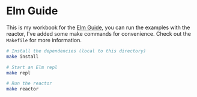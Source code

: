 # Elm Guide

This is my workbook for the [Elm Guide][], you can run the examples with the reactor, I've added some make commands for convenience. Check out the `Makefile` for more information.

```bash
# Install the dependencies (local to this directory)
make install

# Start an Elm repl
make repl

# Run the reactor
make reactor
```

[Elm Guide]: http://guide.elm-lang.org/
